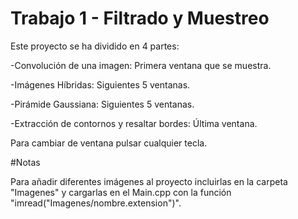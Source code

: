 # Trabajo 1 - Filtrado y Muestreo

Este proyecto se ha dividido en 4 partes:

-Convolución de una imagen: Primera ventana que se muestra.

-Imágenes Híbridas: Siguientes 5 ventanas.

-Pirámide Gaussiana: Siguientes 5 ventanas.

-Extracción de contornos y resaltar bordes: Última ventana.

Para cambiar de ventana pulsar cualquier tecla.

#Notas

Para añadir diferentes imágenes al proyecto incluirlas en la carpeta "Imagenes" y cargarlas en el Main.cpp con la función "imread("Imagenes/nombre.extension")".



